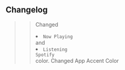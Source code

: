 ## Changelog

>> Changed <li><code>Now Playing</code></li> and <li><code>Listening Spotify</code></li> color.
>> Changed App Accent Color
